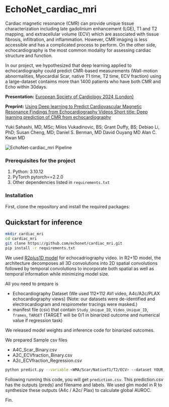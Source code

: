 # EchoNet_cardiac_mri
Cardiac magnetic resonance (CMR) can provide unique tissue characterization including late gadolinium enhancement (LGE), T1 and T2 mapping, and extracellular volume (ECV) which are associated with tissue fibrosis, infiltration, and inflammation. However, CMR imaging is less accessible and has a complicated process to perform.
On the other side, echocardiography is the most common modality for assessing cardiac structure and function. 

In our project, we hypothesized that deep learning applied to echocardiography could predict CMR-based measurements (Wall-motion abnormalities, Myocardial Scar, native T1 time, T2 time, ECV fraction) using a large-dataset contaims more than 1400 patients who have both CMR and Echo within 30days.


**Presentation:** [European Society of Cardiology 2024 (London)](https://www.escardio.org/Congresses-Events/ESC-Congress)

**Preprint:** [Using Deep learning to Predict Cardiovascular Magnetic Resonance Findings from Echocardiography Videos Short title: Deep learning prediction of CMR from echocardiography](https://pubmed.ncbi.nlm.nih.gov/38699330/)

Yuki Sahashi, MD, MSc; Milos Vukadinovic, BS; Grant Duffy, BS; Debiao Li, PhD; Susan Cheng, MD; Daniel S. Berman, MD David Ouyang MD Alan C. Kwan MD

![EchoNet-cardiac_mri Pipeline](https://github.com/echonet/cardiac_mri/blob/main/Figure_README.png)


### Prerequisites for the project

1. Python: 3.10.12
2. PyTorch pytorch==2.2.0
3. Other dependencies listed in `requirements.txt`

### Installation
First, clone the repository and install the required packages:

## Quickstart for inference

```sh
mkdir cardiac_mri
cd cardiac_mri 
git clone https://github.com/echonet/cardiac_mri.git
pip install -r requirements.txt
```

We used [R2plus1D model](https://arxiv.org/abs/1711.11248) for echocadriography video. 
In R2+1D model, the architecture decomposes all 3D convolutions into 2D spatial convolutions followed by temporal convolutions to incorporate both spatial as well as temporal information while minimizing model size.

All you need to prepare is 
- Echocardiography Dataset (We used 112*112 AVI video, A4c/A2c/PLAX echocardiography views) 
(Note: our datasets were de-identified and electrocardiogram and respirometer tracings were masked.)
- manifest file (csv) that contain `Study_Unique_ID`, `Video_Unique_ID`, `frames`, `TARGET` (TARGET will be  0/1 in binarized outcome and numerical value if regression task)

We released model weights and inference code for binarized outcomes.

We prepared Sample csv files 
- A4C_Scar_Binary.csv
- A2C_ECVfraction_Binary.csv
- A2c_ECVfraction_Regression.csv

```sh
python predict.py --variable <WMA/Scar/NativeT1/T2/ECV> --dataset YOUR_DATASET_PATH --manifest_path YOURMANIFEST_PATH.csv
```

Following running this code, you will get `prediction.csv`. 
This prediction.csv has the outputs (preds) and filename and labels. 
We used glm model in R to synthesize these outputs (A4c / A2c/ Plax) to calculate global AUROC.


Fin.
